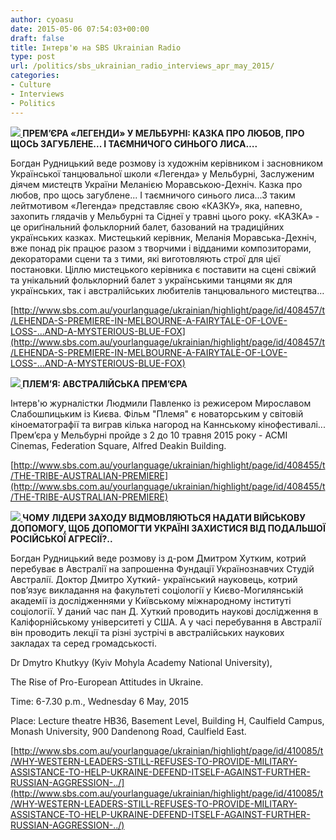 ```yaml
---
author: cyoasu
date: 2015-05-06 07:54:03+00:00
draft: false
title: Інтерв'ю на SBS Ukrainian Radio
type: post
url: /politics/sbs_ukrainian_radio_interviews_apr_may_2015/
categories:
- Culture
- Interviews
- Politics
---
```


**[![](http://www.sbs.com.au/yourlanguage/resize/index/id/276071/w/310/h/175/type/podcast)
](http://www.sbs.com.au/yourlanguage/ukrainian/highlight/page/id/408457/t/LEHENDA-S-PREMIERE-IN-MELBOURNE-A-FAIRYTALE-OF-LOVE-LOSS-...AND-A-MYSTERIOUS-BLUE-FOX)ПРЕМ’ЄРА «ЛЕГЕНДИ» У МЕЛЬБУРНІ: КАЗКА ПРО ЛЮБОВ, ПРО ЩОСЬ ЗАГУБЛЕНЕ... І ТАЄМНИЧОГО СИНЬОГО ЛИСА….**

Богдан Рудницький веде розмову із художнім керівником і засновником Української танцювальної школи «Легенда» у Мельбурні, Заслуженим діячем мистецтв України Меланією Моравською-Дехніч. Казка про любов, про щось загублене... І таємничого синього лиса...З таким лейтмотивом «Легенда» представляє свою «КАЗКУ», яка, напевно, захопить глядачів у Мельбурні та Сіднеї у травні цього року. «КАЗКА» - це ориґінальний фольклорний балет, базований на традиційних українських казках. Мистецький керівник, Меланія Моравська-Дехніч, вже понад рік працює разом з творчими і відданими композиторами, декораторами сцени та з тими, які виготовляють строї для цієї постановки. Ціллю мистецького керівника є поставити на сцені свіжий та унікальний фольклорний балет з українськими танцями як для українських, так і австралійських любителів танцювального мистецтва…

[http://www.sbs.com.au/yourlanguage/ukrainian/highlight/page/id/408457/t/LEHENDA-S-PREMIERE-IN-MELBOURNE-A-FAIRYTALE-OF-LOVE-LOSS-...AND-A-MYSTERIOUS-BLUE-FOX](http://www.sbs.com.au/yourlanguage/ukrainian/highlight/page/id/408457/t/LEHENDA-S-PREMIERE-IN-MELBOURNE-A-FAIRYTALE-OF-LOVE-LOSS-...AND-A-MYSTERIOUS-BLUE-FOX)

**[![](http://www.sbs.com.au/yourlanguage/resize/index/id/276069/w/310/h/175/type/podcast)
](http://www.sbs.com.au/yourlanguage/ukrainian/highlight/page/id/408455/t/THE-TRIBE-AUSTRALIAN-PREMIERE)ПЛЕМ’Я: АВСТРАЛІЙСЬКА ПРЕМ’ЄРА**

Інтерв'ю журналістки Людмили Павленко із режисером Мирославом Слабошпицьким із Києва. Фільм "Племя" є новаторським у світовій кіноематографії та виграв кілька нагород на Каннському кінофестивалі... Прем’єра у Мельбурні пройде з 2 до 10 травня 2015 року - ACMI Cinemas, Federation Square, Alfred Deakin Building.

[http://www.sbs.com.au/yourlanguage/ukrainian/highlight/page/id/408455/t/THE-TRIBE-AUSTRALIAN-PREMIERE](http://www.sbs.com.au/yourlanguage/ukrainian/highlight/page/id/408455/t/THE-TRIBE-AUSTRALIAN-PREMIERE)

**[![](http://www.sbs.com.au/yourlanguage/resize/index/id/277497/w/310/h/175/type/podcast)
](http://www.sbs.com.au/yourlanguage/ukrainian/highlight/page/id/410085/t/WHY-WESTERN-LEADERS-STILL-REFUSES-TO-PROVIDE-MILITARY-ASSISTANCE-TO-HELP-UKRAINE-DEFEND-ITSELF-AGAINST-FURTHER-RUSSIAN-AGGRESSION-../)ЧОМУ ЛІДЕРИ ЗАХОДУ ВІДМОВЛЯЮТЬСЯ НАДАТИ ВІЙСЬКОВУ ДОПОМОГУ, ЩОБ ДОПОМОГТИ УКРАЇНІ ЗАХИСТИСЯ ВІД ПОДАЛЬШОЇ РОСІЙСЬКОЇ АГРЕСІЇ?..**

Богдан Рудницький веде розмову із д-ром Дмитром Хутким, котрий перебуває в Австралії на запрошенна Фундації Українознавчих Студій Австралії. Доктор Дмитро Хуткий- український науковець, котрий пов’язує викладання на факультеті соціології у Києво-Могилянській академії із дослідженнями у Київському міжнародному інституті соціології. У даний час пан Д. Хуткий проводить наукові дослідження в Каліфорнійському університеті у США. А у часі перебування в Австралії він проводить лекції та різні зустрічі в австралійських наукових закладах та серед громадськості.

Dr Dmytro Khutkyy (Kyiv Mohyla Academy National University),

The Rise of Pro-European Attitudes in Ukraine.

Time: 6-7.30 p.m., Wednesday 6 May, 2015

Place: Lecture theatre HB36, Basement Level, Building H, Caulfield Campus, Monash University, 900 Dandenong Road, Caulfield East.

[http://www.sbs.com.au/yourlanguage/ukrainian/highlight/page/id/410085/t/WHY-WESTERN-LEADERS-STILL-REFUSES-TO-PROVIDE-MILITARY-ASSISTANCE-TO-HELP-UKRAINE-DEFEND-ITSELF-AGAINST-FURTHER-RUSSIAN-AGGRESSION-../](http://www.sbs.com.au/yourlanguage/ukrainian/highlight/page/id/410085/t/WHY-WESTERN-LEADERS-STILL-REFUSES-TO-PROVIDE-MILITARY-ASSISTANCE-TO-HELP-UKRAINE-DEFEND-ITSELF-AGAINST-FURTHER-RUSSIAN-AGGRESSION-../)
